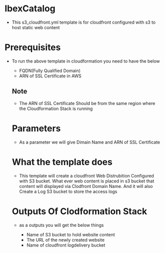 # IbexCatalog
  
  * This s3_cloudfront.yml template is for cloudfront configured with s3 to host static web content
  
# Prerequisites
 
 * To run the above template in cloudformation you need to have the below
    
    * FQDN(Fully Qualified Domain)
    * ARN of SSL Certificate in AWS
    
   ## Note
   
      * The ARN of SSL Certificate Should be from the same region where the Cloudformation Stack is running
      
   # Parameters
   
    * As a parameter we will give Dimain Name and ARN of SSL Certificate
      
   # What the template does
   
    * This template will create a cloudfront Web Distrubition Configured with S3 bucket. What ever web content is placed in s3 bucket 
      that content will displayed via Clodfront Domain Name. And it will also Create a Log S3 bucket to store the access logs
      
      
   # Outputs Of Clodformation Stack
   
      * as a outputs you will get the below things
      
        * Name of S3 bucket to hold website content
        * The URL of the newly created website
        * Name of cloudfront logdelivery bucket
      
